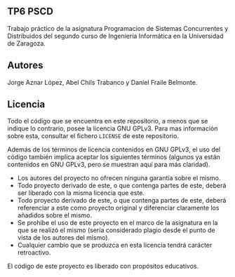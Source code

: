 ## TP6 PSCD
Trabajo práctico de la asignatura Programacion de Sistemas Concurrentes y Distribuidos del segundo curso de Ingeniería Informática en la Universidad de Zaragoza.

## Autores
Jorge Aznar López, Abel Chils Trabanco y Daniel Fraile Belmonte.

## Licencia
Todo el código que se encuentra en este repositorio, a menos que se indique lo contrario, posee la licencia GNU GPLv3. Para mas información sobre esta, consultar el fichero `LICENSE` de este repositorio.

Además de los términos de licencia contenidos en GNU GPLv3, el uso del código también implica aceptar los siguientes términos (algunos ya están contenidos en GNU GPLv3, pero se muestran aquí para más claridad). 

- Los autores del proyecto no ofrecen ninguna garantía sobre el mismo.
- Todo proyecto derivado de este, o que contenga partes de este, deberá ser liberado con la misma licencia que este.
- Todo proyecto derivado de este, o que contenga partes de este, deberá referenciar a este como proyecto original y diferenciar claramente los añadidos sobre el mismo.
- Se prohíbe el uso de este proyecto en el marco de la asignatura en la que se realizó el mismo (sería considerado plagio desde el punto de vista de los autores del mismo).
- Cualquier cambio que se produzca en esta licencia tendrá carácter retroactivo.

El código de este proyecto es liberado con propósitos educativos.
